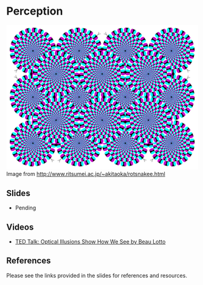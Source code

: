 Perception
==============================

![Rotating Snakes](rotsnake8.gif)  
Image from <http://www.ritsumei.ac.jp/~akitaoka/rotsnakee.html>

Slides
------------------------------

- Pending

Videos
------------------------------

- [TED Talk: Optical Illusions Show How We See by Beau Lotto](http://www.ted.com/talks/beau_lotto_optical_illusions_show_how_we_see)

References
------------------------------

Please see the links provided in the slides for references and resources.
